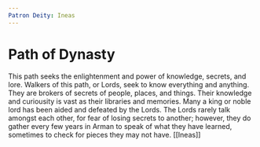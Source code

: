 ```yaml
---
Patron Deity: Ineas
---
```


# Path of Dynasty


This path seeks the enlightenment and power of knowledge, secrets, and lore. Walkers of this path, or Lords, seek to know everything and anything. They are brokers of secrets of people, places, and things. Their knowledge and curiousity is vast as their libraries and memories. Many a king or noble lord has been aided and defeated by the Lords. The Lords rarely talk amongst each other, for fear of losing secrets to another; however, they do gather every few years in Arman to speak of what they have learned, sometimes to check for pieces they may not have.
[[Ineas]]
